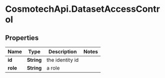 # CosmotechApi.DatasetAccessControl

## Properties

Name | Type | Description | Notes
------------ | ------------- | ------------- | -------------
**id** | **String** | the identity id | 
**role** | **String** | a role | 


